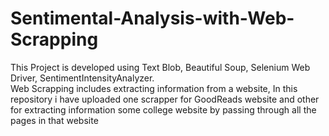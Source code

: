 # Sentimental-Analysis-with-Web-Scrapping
This Project is developed using Text Blob, Beautiful Soup, Selenium Web Driver, SentimentIntensityAnalyzer.  
Web Scrapping includes extracting information from a website, In this repository i have uploaded one scrapper for GoodReads website and other for extracting information some college website by passing through all the pages in that website
